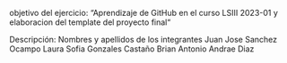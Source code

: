 objetivo del ejercicio: 
“Aprendizaje de GitHub en el curso LSIII 2023-01 y elaboracion del template del proyecto final“ 

Descripción: Nombres y apellidos de los integrantes 
Juan Jose Sanchez Ocampo 
Laura Sofia Gonzales Castaño
Brian Antonio Andrae Diaz
